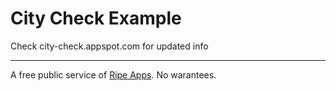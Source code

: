 # City Check Example

Check city-check.appspot.com for updated info


---
A free public service of [Ripe Apps](http://www.ripeapps.com). No warantees.